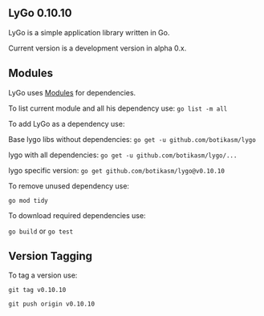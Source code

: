 LyGo 0.10.10
-

LyGo is a simple application library written in Go.

Current version is a development version in alpha 0.x.

Modules
-

LyGo uses [Modules](https://blog.golang.org/using-go-modules) for dependencies.

To list current module and all his dependency use:
`go list -m all`

To add LyGo as a dependency use:

Base lygo libs without dependencies:
`go get -u github.com/botikasm/lygo`

lygo with all dependencies: 
`go get -u github.com/botikasm/lygo/...`

lygo specific version: 
`go get github.com/botikasm/lygo@v0.10.10`

To remove unused dependency use:

`go mod tidy`

To download required dependencies use:

`go build` or `go test`

Version Tagging
-
To tag a version use:

`git tag v0.10.10` 

`git push origin v0.10.10`